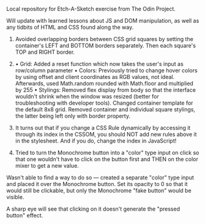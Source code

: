 Local repository for Etch-A-Sketch exercise from The Odin Project.

Will update with learned lessons about JS and DOM manipulation, as well as any tidbits of HTML and CSS found along the way.

1. Avoided overlapping borders between CSS grid squares by setting the container's LEFT and BOTTOM borders separately. Then each square's TOP and RIGHT border.

2. • Grid: Added a reset function which now takes the user's input as row/column parameter
   • Colors: Previously tried to change hover colors by using offset and client coordinates as RGB values, not ideal. Afterwards, used Math.random rounded with Math.floor and multiplied by 255
   • Stylings: Removed flex display from body so that the interface wouldn't shrink when the window was resized (better for troubleshooting with developer tools). Changed container template for the default 8x8 grid. Removed container and individual square stylings, the latter being left only with border property.

3. It turns out that if you change a CSS Rule dynamically by accessing it through its index in the CSSOM, you should NOT add new rules above it in the stylesheet. And if you do, change the index in JavaScript!

4. Tried to turn the Monochrome button into a "color" type input on click so that one wouldn't have to click on the button first and THEN on the color mixer to get a new value.

 Wasn't able to find a way to do so — created a separate "color" type input and placed it over the Monochrome button. Set its opacity to 0 so that it would still be clickable, but only the Monochrome "fake button" would be visible.

A sharp eye will see that clicking on it doesn't generate the "pressed button" effect.
